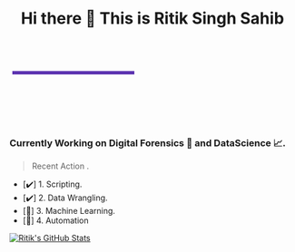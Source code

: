 
<h1 align="center"> Hi there 👋 This is Ritik Singh Sahib</h1>
<p>
  <svg height="5%" width="100%">
  <g fill="none" stroke="#5e35b1">
    <path stroke-width="6" d="M5 60 l215 0" />
  </g>
</svg>
  </p>

### Currently Working on Digital Forensics 🔬 and DataScience 📈.

> Recent Action .

- [:heavy_check_mark:] 1. Scripting.
- [:heavy_check_mark:] 2. Data Wrangling.
- [:memo:] 3. Machine Learning.
- [:memo:] 4. Automation


  
[<img align="" alt="Ritik's GitHub Stats" src="https://github-readme-stats.codestackr.vercel.app/api?username=ritiksinghsahib&show_icons=true&hide_border=false&count_private=true&title_color=2aa889&icon_color=599cab&text_color=99d1ce&bg_color=0c1016" />](# "Some of my stats.")
